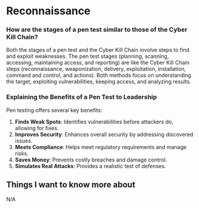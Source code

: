 # Reconnaissance

### How are the stages of a pen test similar to those of the Cyber Kill Chain?

Both the stages of a pen test and the Cyber Kill Chain involve steps to find and exploit weaknesses. The pen test stages (planning, scanning, accessing, maintaining access, and reporting) are like the Cyber Kill Chain steps (reconnaissance, weaponization, delivery, exploitation, installation, command and control, and actions). Both methods focus on understanding the target, exploiting vulnerabilities, keeping access, and analyzing results.

### Explaining the Benefits of a Pen Test to Leadership

Pen testing offers several key benefits:

1. **Finds Weak Spots**: Identifies vulnerabilities before attackers do, allowing for fixes.
2. **Improves Security**: Enhances overall security by addressing discovered issues.
3. **Meets Compliance**: Helps meet regulatory requirements and manage risks.
4. **Saves Money**: Prevents costly breaches and damage control.
5. **Simulates Real Attacks**: Provides a realistic test of defenses.

## Things I want to know more about

N/A